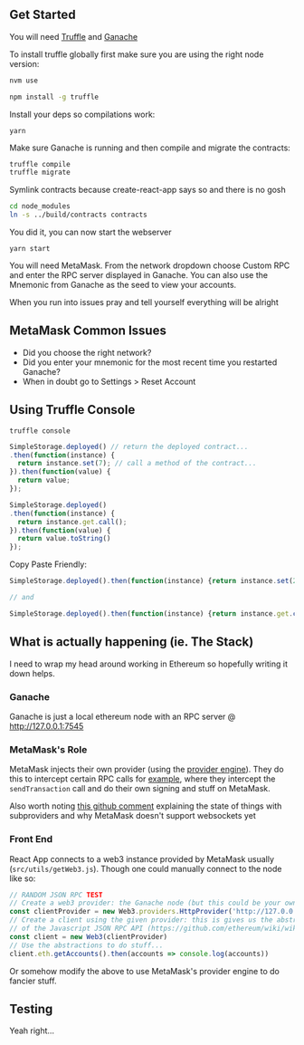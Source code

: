 ## Get Started

You will need [Truffle](https://truffleframework.com/) and [Ganache](https://truffleframework.com/ganache)

To install truffle globally first make sure you are using the right node version:

```bash
nvm use
```

```bash
npm install -g truffle
```

Install your deps so compilations work:

```
yarn
```

Make sure Ganache is running and then compile and migrate the contracts:

```bash
truffle compile
truffle migrate
```

Symlink contracts because create-react-app says so and there is no gosh

```bash
cd node_modules
ln -s ../build/contracts contracts
```

You did it, you can now start the webserver

```
yarn start
```

You will need MetaMask. From the network dropdown choose Custom RPC and enter the RPC server displayed in Ganache. You can also use the Mnemonic from Ganache as the seed to view your accounts.

When you run into issues pray and tell yourself everything will be alright

## MetaMask Common Issues

- Did you choose the right network?
- Did you enter your mnemonic for the most recent time you restarted Ganache?
- When in doubt go to Settings > Reset Account

## Using Truffle Console

`truffle console`

```js
SimpleStorage.deployed() // return the deployed contract...
.then(function(instance) {
  return instance.set(7); // call a method of the contract...
}).then(function(value) {
  return value;
});
```

```js
SimpleStorage.deployed()
.then(function(instance) {
  return instance.get.call();
}).then(function(value) {
  return value.toString()
});
```

Copy Paste Friendly:

```js
SimpleStorage.deployed().then(function(instance) {return instance.set(2);}).then(function(value) {return value;});

// and

SimpleStorage.deployed().then(function(instance) {return instance.get.call();}).then(function(value) {return value.toString()});
```

## What is actually happening (ie. The Stack)

I need to wrap my head around working in Ethereum so hopefully writing it down helps.

### Ganache

Ganache is just a local ethereum node with an RPC server @ http://127.0.0.1:7545

### MetaMask's Role

MetaMask injects their own provider (using the [provider engine](https://github.com/MetaMask/provider-engine)). They do this to intercept certain RPC calls for [example](https://github.com/MetaMask/provider-engine/blob/master/subproviders/hooked-wallet.js#L109), where they intercept the `sendTransaction` call and do their own signing and stuff on MetaMask.

Also worth noting [this github comment](https://github.com/MetaMask/metamask-extension/issues/2350#issuecomment-374717425) explaining the state of things with subproviders and why MetaMask doesn't support websockets yet

### Front End

React App connects to a web3 instance provided by MetaMask usually (`src/utils/getWeb3.js`). Though one could manually connect to the node like so:

```js
// RANDOM JSON RPC TEST
// Create a web3 provider: the Ganache node (but this could be your own full node or whatever)
const clientProvider = new Web3.providers.HttpProvider('http://127.0.0.1:7545')
// Create a client using the given provider: this is gives us the abstractions
// of the Javascript JSON RPC API (https://github.com/ethereum/wiki/wiki/JSON-RPC#javascript-api)
const client = new Web3(clientProvider)
// Use the abstractions to do stuff...
client.eth.getAccounts().then(accounts => console.log(accounts))
```

Or somehow modify the above to use MetaMask's provider engine to do fancier stuff.

## Testing

Yeah right...
